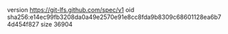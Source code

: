 version https://git-lfs.github.com/spec/v1
oid sha256:e14ec99fb3208da0a49e2570e91e8cc8fda9b8309c68601128ea6b74d454f827
size 36904
